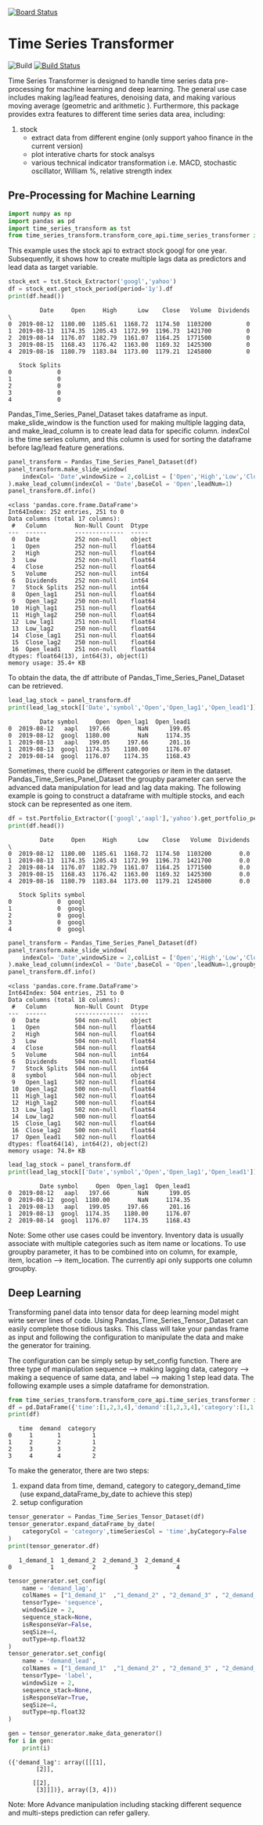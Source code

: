 [![Board Status](https://dev.azure.com/kuanlunchiang/4514fff7-ad24-4603-9373-c28efeaada71/b19741c8-3782-44ee-8a92-2805fbeb49f9/_apis/work/boardbadge/e0f238c1-381a-4686-a599-43174bf8237f)](https://dev.azure.com/kuanlunchiang/4514fff7-ad24-4603-9373-c28efeaada71/_boards/board/t/b19741c8-3782-44ee-8a92-2805fbeb49f9/Microsoft.RequirementCategory)
# Time Series Transformer


![Build](https://github.com/allen-chiang/Time-Series-Transformer/workflows/Build/badge.svg)
[![Build Status](https://dev.azure.com/kuanlunchiang/Time%20Series%20Transformer/_apis/build/status/allen-chiang.Time-Series-Transformer?branchName=master)](https://dev.azure.com/kuanlunchiang/Time%20Series%20Transformer/_build/latest?definitionId=3&branchName=master)

Time Series Transformer is designed to handle time series data pre-processing for machine learning and deep learning. The general use case includes making lag/lead features, denoising data, and making various moving average (geometric and arithmetic ). Furthermore, this package provides extra features to different time series data area, including:

1. stock
    - extract data from different engine (only support yahoo finance in the current version)
    - plot interative charts for stock analsys
    - various technical indicator transformation i.e. MACD, stochastic oscillator, William %, relative strength index
    
## Pre-Processing for Machine Learning



```python
import numpy as np
import pandas as pd
import time_series_transform as tst
from time_series_transform.transform_core_api.time_series_transformer import Pandas_Time_Series_Panel_Dataset
```

This example uses the stock api to extract stock googl for one year. Subsequently, it shows how to create multiple lags data as predictors and lead data as target variable.


```python
stock_ext = tst.Stock_Extractor('googl','yahoo')
df = stock_ext.get_stock_period(period='1y').df
print(df.head())
```

             Date     Open     High      Low    Close   Volume  Dividends  \
    0  2019-08-12  1180.00  1185.61  1168.72  1174.50  1103200          0   
    1  2019-08-13  1174.35  1205.43  1172.99  1196.73  1421700          0   
    2  2019-08-14  1176.07  1182.79  1161.07  1164.25  1771500          0   
    3  2019-08-15  1168.43  1176.42  1163.00  1169.32  1425300          0   
    4  2019-08-16  1180.79  1183.84  1173.00  1179.21  1245800          0   
    
       Stock Splits  
    0             0  
    1             0  
    2             0  
    3             0  
    4             0  
    

Pandas_Time_Series_Panel_Dataset takes dataframe as input. make_slide_window is the function used for making multiple lagging data, and make_lead_column is to create lead data for specific column. indexCol is the time series column, and this column is used for sorting the dataframe before lag/lead feature generations.


```python
panel_transform = Pandas_Time_Series_Panel_Dataset(df)
panel_transform.make_slide_window(
    indexCol= 'Date',windowSize = 2,colList = ['Open','High','Low','Close']
).make_lead_column(indexCol = 'Date',baseCol = 'Open',leadNum=1)
panel_transform.df.info()
```

    <class 'pandas.core.frame.DataFrame'>
    Int64Index: 252 entries, 251 to 0
    Data columns (total 17 columns):
     #   Column        Non-Null Count  Dtype  
    ---  ------        --------------  -----  
     0   Date          252 non-null    object 
     1   Open          252 non-null    float64
     2   High          252 non-null    float64
     3   Low           252 non-null    float64
     4   Close         252 non-null    float64
     5   Volume        252 non-null    int64  
     6   Dividends     252 non-null    int64  
     7   Stock Splits  252 non-null    int64  
     8   Open_lag1     251 non-null    float64
     9   Open_lag2     250 non-null    float64
     10  High_lag1     251 non-null    float64
     11  High_lag2     250 non-null    float64
     12  Low_lag1      251 non-null    float64
     13  Low_lag2      250 non-null    float64
     14  Close_lag1    251 non-null    float64
     15  Close_lag2    250 non-null    float64
     16  Open_lead1    251 non-null    float64
    dtypes: float64(13), int64(3), object(1)
    memory usage: 35.4+ KB
    

To obtain the data, the df attribute of Pandas_Time_Series_Panel_Dataset can be retrieved.


```python
lead_lag_stock = panel_transform.df
print(lead_lag_stock[['Date','symbol','Open','Open_lag1','Open_lead1']].sort_values('Date').head())
```

             Date symbol     Open  Open_lag1  Open_lead1
    0  2019-08-12   aapl   197.66        NaN      199.05
    0  2019-08-12  googl  1180.00        NaN     1174.35
    1  2019-08-13   aapl   199.05     197.66      201.16
    1  2019-08-13  googl  1174.35    1180.00     1176.07
    2  2019-08-14  googl  1176.07    1174.35     1168.43
    

Sometimes, there cuold be different categories or item in the dataset. Pandas_Time_Series_Panel_Dataset the groupby parameter can serve the advanced data manipulation for lead and lag data making. The following example is going to construct a dataframe with multiple stocks, and each stock can be represented as one item.


```python
df = tst.Portfolio_Extractor(['googl','aapl'],'yahoo').get_portfolio_period('1y').get_portfolio_dataFrame()
print(df.head())
```

             Date     Open     High      Low    Close   Volume  Dividends  \
    0  2019-08-12  1180.00  1185.61  1168.72  1174.50  1103200        0.0   
    1  2019-08-13  1174.35  1205.43  1172.99  1196.73  1421700        0.0   
    2  2019-08-14  1176.07  1182.79  1161.07  1164.25  1771500        0.0   
    3  2019-08-15  1168.43  1176.42  1163.00  1169.32  1425300        0.0   
    4  2019-08-16  1180.79  1183.84  1173.00  1179.21  1245800        0.0   
    
       Stock Splits symbol  
    0             0  googl  
    1             0  googl  
    2             0  googl  
    3             0  googl  
    4             0  googl  
    


```python
panel_transform = Pandas_Time_Series_Panel_Dataset(df)
panel_transform.make_slide_window(
    indexCol= 'Date',windowSize = 2,colList = ['Open','High','Low','Close'],groupby='symbol'
).make_lead_column(indexCol = 'Date',baseCol = 'Open',leadNum=1,groupby='symbol')
panel_transform.df.info()
```

    <class 'pandas.core.frame.DataFrame'>
    Int64Index: 504 entries, 251 to 0
    Data columns (total 18 columns):
     #   Column        Non-Null Count  Dtype  
    ---  ------        --------------  -----  
     0   Date          504 non-null    object 
     1   Open          504 non-null    float64
     2   High          504 non-null    float64
     3   Low           504 non-null    float64
     4   Close         504 non-null    float64
     5   Volume        504 non-null    int64  
     6   Dividends     504 non-null    float64
     7   Stock Splits  504 non-null    int64  
     8   symbol        504 non-null    object 
     9   Open_lag1     502 non-null    float64
     10  Open_lag2     500 non-null    float64
     11  High_lag1     502 non-null    float64
     12  High_lag2     500 non-null    float64
     13  Low_lag1      502 non-null    float64
     14  Low_lag2      500 non-null    float64
     15  Close_lag1    502 non-null    float64
     16  Close_lag2    500 non-null    float64
     17  Open_lead1    502 non-null    float64
    dtypes: float64(14), int64(2), object(2)
    memory usage: 74.8+ KB
    


```python
lead_lag_stock = panel_transform.df
print(lead_lag_stock[['Date','symbol','Open','Open_lag1','Open_lead1']].sort_values('Date').head())
```

             Date symbol     Open  Open_lag1  Open_lead1
    0  2019-08-12   aapl   197.66        NaN      199.05
    0  2019-08-12  googl  1180.00        NaN     1174.35
    1  2019-08-13   aapl   199.05     197.66      201.16
    1  2019-08-13  googl  1174.35    1180.00     1176.07
    2  2019-08-14  googl  1176.07    1174.35     1168.43
    

Note: Some other use cases could be inventory. Inventory data is usually associate with multiple categories such as item name or locations. To use groupby parameter, it has to be combined into on column, for example, item, location --> item_location. The currently api only supports one column groupby.

## Deep Learning

Transforming panel data into tensor data for deep learning model might wirte server lines of code. Using Pandas_Time_Series_Tensor_Dataset can easily complete those tidious tasks. This class will take your pandas frame as input and following the configuration to manipulate the data and make the generator for training.

The configuration can be simply setup by set_config function. There are three type of manipulation sequence --> making lagging data, category --> making a sequence of same data, and label --> making 1 step lead data. The following example uses a simple dataframe for demonstration.


```python
from time_series_transform.transform_core_api.time_series_transformer import Pandas_Time_Series_Tensor_Dataset
df = pd.DataFrame({'time':[1,2,3,4],'demand':[1,2,3,4],'category':[1,1,2,2]})
print(df)
```

       time  demand  category
    0     1       1         1
    1     2       2         1
    2     3       3         2
    3     4       4         2
    

To make the generator, there are two steps:
1. expand data from time, demand, category to category_demand_time (use expand_dataFrame_by_date to achieve this step)
2. setup configuration


```python
tensor_generator = Pandas_Time_Series_Tensor_Dataset(df)
tensor_generator.expand_dataFrame_by_date(
    categoryCol = 'category',timeSeriesCol = 'time',byCategory=False
)
print(tensor_generator.df)
```

       1_demand_1  1_demand_2  2_demand_3  2_demand_4
    0           1           2           3           4
    


```python
tensor_generator.set_config(
    name = 'demand_lag',
    colNames = ["1_demand_1"  ,"1_demand_2" , "2_demand_3" , "2_demand_4"],
    tensorType= 'sequence',
    windowSize = 2,
    sequence_stack=None, 
    isResponseVar=False, 
    seqSize=4,
    outType=np.float32
)
tensor_generator.set_config(
    name = 'demand_lead',
    colNames = ["1_demand_1"  ,"1_demand_2" , "2_demand_3" , "2_demand_4"],
    tensorType= 'label',
    windowSize = 2,
    sequence_stack=None, 
    isResponseVar=True, 
    seqSize=4,
    outType=np.float32
)
```


```python
gen = tensor_generator.make_data_generator()
for i in gen:
    print(i)
```

    ({'demand_lag': array([[[1],
            [2]],
    
           [[2],
            [3]]])}, array([3, 4]))
    

Note: More Advance manipulation including stacking different sequence and multi-steps prediction can refer gallery.


```python

```
